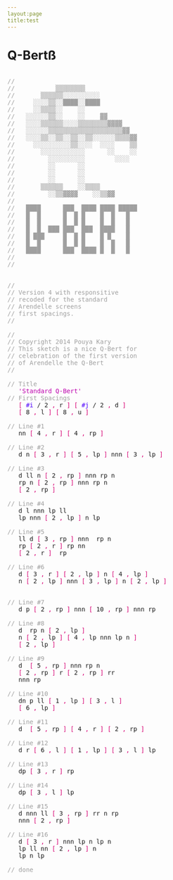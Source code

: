 ```yaml
---
layout:page
title:test
---
```


# Q-Bertß


<!-- CLIFF HIGHLIGHTER 0.02 DEV GENERATED CODE BLOCK-->

<pre style="font-family: Monospace;">
<br><span style="color:#A0A0A0">//</span><br><span style="color:#A0A0A0">//&nbsp;&nbsp;&nbsp;&nbsp;&nbsp;&nbsp;&nbsp;&nbsp;&nbsp;&nbsp;&nbsp;▒▒▒▒▒▒▒▒</span><br><span style="color:#A0A0A0">//&nbsp;&nbsp;&nbsp;&nbsp;&nbsp;&nbsp;&nbsp;▒▒▒▒▒▒░░░░░░░░░░</span><br><span style="color:#A0A0A0">//&nbsp;&nbsp;&nbsp;&nbsp;&nbsp;░░░░▒▒░░████░░████</span><br><span style="color:#A0A0A0">//&nbsp;&nbsp;&nbsp;&nbsp;&nbsp;░░▒▒▒▒░░&nbsp;&nbsp;&nbsp;&nbsp;░░</span><br><span style="color:#A0A0A0">//&nbsp;&nbsp;&nbsp;░░░░░░▒▒░░&nbsp;&nbsp;&nbsp;&nbsp;░░&nbsp;&nbsp;&nbsp;&nbsp;▓▓</span><br><span style="color:#A0A0A0">//&nbsp;&nbsp;&nbsp;░░░░▒▒▒▒▒▒░░░░▒▒▒▒▒▒▒▒▓▓▓▓</span><br><span style="color:#A0A0A0">//&nbsp;&nbsp;&nbsp;░░░░░░▒▒▒▒▒▒▒▒▒▒▒▒▒▒▒▒▒▒▒▒▓▓</span><br><span style="color:#A0A0A0">//&nbsp;&nbsp;&nbsp;░░░░▒▒░░▒▒░░▒▒░░▒▒░░░░░░▒▒▒▒▓▓</span><br><span style="color:#A0A0A0">//&nbsp;&nbsp;&nbsp;&nbsp;&nbsp;░░░░░░░░░░▒▒░░░░&nbsp;&nbsp;░░░░&nbsp;&nbsp;&nbsp;&nbsp;▒▒</span><br><span style="color:#A0A0A0">//&nbsp;&nbsp;&nbsp;&nbsp;&nbsp;&nbsp;&nbsp;░░░░░░░░░░░░&nbsp;&nbsp;&nbsp;&nbsp;&nbsp;&nbsp;░░&nbsp;&nbsp;&nbsp;&nbsp;░░</span><br><span style="color:#A0A0A0">//&nbsp;&nbsp;&nbsp;&nbsp;&nbsp;&nbsp;&nbsp;&nbsp;&nbsp;░░░░░░░░░░&nbsp;&nbsp;&nbsp;&nbsp;&nbsp;&nbsp;&nbsp;&nbsp;░░░░</span><br><span style="color:#A0A0A0">//&nbsp;&nbsp;&nbsp;&nbsp;&nbsp;&nbsp;&nbsp;&nbsp;&nbsp;░░&nbsp;&nbsp;&nbsp;&nbsp;&nbsp;&nbsp;░░</span><br><span style="color:#A0A0A0">//&nbsp;&nbsp;&nbsp;&nbsp;&nbsp;&nbsp;&nbsp;&nbsp;&nbsp;░░&nbsp;&nbsp;&nbsp;&nbsp;&nbsp;&nbsp;░░</span><br><span style="color:#A0A0A0">//&nbsp;&nbsp;&nbsp;&nbsp;&nbsp;&nbsp;&nbsp;&nbsp;&nbsp;░░&nbsp;&nbsp;&nbsp;&nbsp;&nbsp;&nbsp;░░</span><br><span style="color:#A0A0A0">//&nbsp;&nbsp;&nbsp;&nbsp;&nbsp;&nbsp;&nbsp;▒▒▒▒▒▒&nbsp;&nbsp;&nbsp;&nbsp;░░▒▒▒▒</span><br><span style="color:#A0A0A0">//&nbsp;&nbsp;&nbsp;&nbsp;&nbsp;&nbsp;&nbsp;&nbsp;&nbsp;░░▒▒▓▓▓▓&nbsp;&nbsp;&nbsp;&nbsp;░░▒▒▓▓</span><br><span style="color:#A0A0A0">//</span><br><span style="color:#A0A0A0">//&nbsp;&nbsp;&nbsp;████&nbsp;&nbsp;&nbsp;&nbsp;&nbsp;&nbsp;███&nbsp;&nbsp;████&nbsp;████&nbsp;█████</span><br><span style="color:#A0A0A0">//&nbsp;&nbsp;&nbsp;█&nbsp;&nbsp;█&nbsp;&nbsp;&nbsp;&nbsp;&nbsp;&nbsp;█&nbsp;&nbsp;█&nbsp;█&nbsp;&nbsp;&nbsp;&nbsp;█&nbsp;&nbsp;█&nbsp;&nbsp;&nbsp;█</span><br><span style="color:#A0A0A0">//&nbsp;&nbsp;&nbsp;█&nbsp;&nbsp;█&nbsp;&nbsp;&nbsp;&nbsp;&nbsp;&nbsp;█&nbsp;&nbsp;█&nbsp;█&nbsp;&nbsp;&nbsp;&nbsp;█&nbsp;&nbsp;█&nbsp;&nbsp;&nbsp;█</span><br><span style="color:#A0A0A0">//&nbsp;&nbsp;&nbsp;█&nbsp;&nbsp;█&nbsp;&nbsp;███&nbsp;███&nbsp;&nbsp;███&nbsp;&nbsp;████&nbsp;&nbsp;&nbsp;█</span><br><span style="color:#A0A0A0">//&nbsp;&nbsp;&nbsp;█&nbsp;███&nbsp;&nbsp;&nbsp;&nbsp;&nbsp;█&nbsp;&nbsp;█&nbsp;█&nbsp;&nbsp;&nbsp;&nbsp;█&nbsp;█&nbsp;&nbsp;&nbsp;&nbsp;█</span><br><span style="color:#A0A0A0">//&nbsp;&nbsp;&nbsp;█&nbsp;&nbsp;█&nbsp;&nbsp;&nbsp;&nbsp;&nbsp;&nbsp;█&nbsp;&nbsp;█&nbsp;█&nbsp;&nbsp;&nbsp;&nbsp;█&nbsp;&nbsp;█&nbsp;&nbsp;&nbsp;█</span><br><span style="color:#A0A0A0">//&nbsp;&nbsp;&nbsp;████&nbsp;&nbsp;&nbsp;&nbsp;&nbsp;&nbsp;███&nbsp;&nbsp;████&nbsp;█&nbsp;&nbsp;█&nbsp;&nbsp;&nbsp;█</span><br><span style="color:#A0A0A0">//</span><br><span style="color:#A0A0A0">//</span><br><br><br><span style="color:#A0A0A0">//</span><br><span style="color:#A0A0A0">//&nbsp;Version&nbsp;4&nbsp;with&nbsp;responsitive</span><br><span style="color:#A0A0A0">//&nbsp;recoded&nbsp;for&nbsp;the&nbsp;standard</span><br><span style="color:#A0A0A0">//&nbsp;Arendelle&nbsp;screens</span><br><span style="color:#A0A0A0">//&nbsp;first&nbsp;spacings.</span><br><span style="color:#A0A0A0">//</span><br><br><span style="color:#A0A0A0">//&nbsp;</span><br><span style="color:#A0A0A0">//&nbsp;Copyright&nbsp;2014&nbsp;Pouya&nbsp;Kary</span><br><span style="color:#A0A0A0">//&nbsp;This&nbsp;sketch&nbsp;is&nbsp;a&nbsp;nice&nbsp;Q-Bert&nbsp;for</span><br><span style="color:#A0A0A0">//&nbsp;celebration&nbsp;of&nbsp;the&nbsp;first&nbsp;version</span><br><span style="color:#A0A0A0">//&nbsp;of&nbsp;Arendelle&nbsp;the&nbsp;Q-Bert&nbsp;</span><br><span style="color:#A0A0A0">//</span><br><br><span style="color:#A0A0A0">//&nbsp;Title&nbsp;</span><br>&nbsp;&nbsp;&nbsp;<span style="color:#BD00AD">'Standard Q-Bert'</span><br><span style="color:#A0A0A0">//&nbsp;First&nbsp;Spacings&nbsp;</span><br>&nbsp;&nbsp;&nbsp;<span style="color:#D60073">[</span>&nbsp;<span style="color:#4E00FC">#i</span>&nbsp;/&nbsp;2&nbsp;<span style="color:#D60073">,</span>&nbsp;r&nbsp;<span style="color:#D60073">]</span>&nbsp;<span style="color:#D60073">[</span>&nbsp;<span style="color:#4E00FC">#j</span>&nbsp;/&nbsp;2&nbsp;<span style="color:#D60073">,</span>&nbsp;d&nbsp;<span style="color:#D60073">]</span><br>&nbsp;&nbsp;&nbsp;<span style="color:#D60073">[</span>&nbsp;8&nbsp;<span style="color:#D60073">,</span>&nbsp;l&nbsp;<span style="color:#D60073">]</span>&nbsp;<span style="color:#D60073">[</span>&nbsp;8&nbsp;<span style="color:#D60073">,</span>&nbsp;u&nbsp;<span style="color:#D60073">]</span>&nbsp;<br><br><span style="color:#A0A0A0">//&nbsp;Line&nbsp;#1</span><br>&nbsp;&nbsp;&nbsp;nn&nbsp;<span style="color:#D60073">[</span>&nbsp;4&nbsp;<span style="color:#D60073">,</span>&nbsp;r&nbsp;<span style="color:#D60073">]</span>&nbsp;<span style="color:#D60073">[</span>&nbsp;4&nbsp;<span style="color:#D60073">,</span>&nbsp;rp&nbsp;<span style="color:#D60073">]</span><br><br><span style="color:#A0A0A0">//&nbsp;Line&nbsp;#2&nbsp;</span><br>&nbsp;&nbsp;&nbsp;d&nbsp;n&nbsp;<span style="color:#D60073">[</span>&nbsp;3&nbsp;<span style="color:#D60073">,</span>&nbsp;r&nbsp;<span style="color:#D60073">]</span>&nbsp;<span style="color:#D60073">[</span>&nbsp;5&nbsp;<span style="color:#D60073">,</span>&nbsp;lp&nbsp;<span style="color:#D60073">]</span>&nbsp;nnn&nbsp;<span style="color:#D60073">[</span>&nbsp;3&nbsp;<span style="color:#D60073">,</span>&nbsp;lp&nbsp;<span style="color:#D60073">]</span><br><br><span style="color:#A0A0A0">//&nbsp;Line&nbsp;#3&nbsp;</span><br>&nbsp;&nbsp;&nbsp;d&nbsp;ll&nbsp;n&nbsp;<span style="color:#D60073">[</span>&nbsp;2&nbsp;<span style="color:#D60073">,</span>&nbsp;rp&nbsp;<span style="color:#D60073">]</span>&nbsp;nnn&nbsp;rp&nbsp;n<br>&nbsp;&nbsp;&nbsp;rp&nbsp;n&nbsp;<span style="color:#D60073">[</span>&nbsp;2&nbsp;<span style="color:#D60073">,</span>&nbsp;rp&nbsp;<span style="color:#D60073">]</span>&nbsp;nnn&nbsp;rp&nbsp;n<br>&nbsp;&nbsp;&nbsp;<span style="color:#D60073">[</span>&nbsp;2&nbsp;<span style="color:#D60073">,</span>&nbsp;rp&nbsp;<span style="color:#D60073">]</span><br><br><span style="color:#A0A0A0">//&nbsp;Line&nbsp;#4&nbsp;</span><br>&nbsp;&nbsp;&nbsp;d&nbsp;l&nbsp;nnn&nbsp;lp&nbsp;ll<br>&nbsp;&nbsp;&nbsp;lp&nbsp;nnn&nbsp;<span style="color:#D60073">[</span>&nbsp;2&nbsp;<span style="color:#D60073">,</span>&nbsp;lp&nbsp;<span style="color:#D60073">]</span>&nbsp;n&nbsp;lp<br><br><span style="color:#A0A0A0">//&nbsp;Line&nbsp;#5&nbsp;</span><br>&nbsp;&nbsp;&nbsp;ll&nbsp;d&nbsp;<span style="color:#D60073">[</span>&nbsp;3&nbsp;<span style="color:#D60073">,</span>&nbsp;rp&nbsp;<span style="color:#D60073">]</span>&nbsp;nnn&nbsp;&nbsp;rp&nbsp;n<br>&nbsp;&nbsp;&nbsp;rp&nbsp;<span style="color:#D60073">[</span>&nbsp;2&nbsp;<span style="color:#D60073">,</span>&nbsp;r&nbsp;<span style="color:#D60073">]</span>&nbsp;rp&nbsp;nn<br>&nbsp;&nbsp;&nbsp;<span style="color:#D60073">[</span>&nbsp;2&nbsp;<span style="color:#D60073">,</span>&nbsp;r&nbsp;<span style="color:#D60073">]</span>&nbsp;&nbsp;rp<br><br><span style="color:#A0A0A0">//&nbsp;Line&nbsp;#6&nbsp;</span><br>&nbsp;&nbsp;&nbsp;d&nbsp;<span style="color:#D60073">[</span>&nbsp;3&nbsp;<span style="color:#D60073">,</span>&nbsp;r&nbsp;<span style="color:#D60073">]</span>&nbsp;<span style="color:#D60073">[</span>&nbsp;2&nbsp;<span style="color:#D60073">,</span>&nbsp;lp&nbsp;<span style="color:#D60073">]</span>&nbsp;n&nbsp;<span style="color:#D60073">[</span>&nbsp;4&nbsp;<span style="color:#D60073">,</span>&nbsp;lp&nbsp;<span style="color:#D60073">]</span><br>&nbsp;&nbsp;&nbsp;n&nbsp;<span style="color:#D60073">[</span>&nbsp;2&nbsp;<span style="color:#D60073">,</span>&nbsp;lp&nbsp;<span style="color:#D60073">]</span>&nbsp;nnn&nbsp;<span style="color:#D60073">[</span>&nbsp;3&nbsp;<span style="color:#D60073">,</span>&nbsp;lp&nbsp;<span style="color:#D60073">]</span>&nbsp;n&nbsp;<span style="color:#D60073">[</span>&nbsp;2&nbsp;<span style="color:#D60073">,</span>&nbsp;lp&nbsp;<span style="color:#D60073">]</span>&nbsp;<br><br><br><span style="color:#A0A0A0">//&nbsp;Line&nbsp;#7&nbsp;</span><br>&nbsp;&nbsp;&nbsp;d&nbsp;p&nbsp;<span style="color:#D60073">[</span>&nbsp;2&nbsp;<span style="color:#D60073">,</span>&nbsp;rp&nbsp;<span style="color:#D60073">]</span>&nbsp;nnn&nbsp;<span style="color:#D60073">[</span>&nbsp;10&nbsp;<span style="color:#D60073">,</span>&nbsp;rp&nbsp;<span style="color:#D60073">]</span>&nbsp;nnn&nbsp;rp&nbsp;<br><br><span style="color:#A0A0A0">//&nbsp;Line&nbsp;#8&nbsp;</span><br>&nbsp;&nbsp;&nbsp;d&nbsp;&nbsp;rp&nbsp;n&nbsp;<span style="color:#D60073">[</span>&nbsp;2&nbsp;<span style="color:#D60073">,</span>&nbsp;lp&nbsp;<span style="color:#D60073">]</span><br>&nbsp;&nbsp;&nbsp;n&nbsp;<span style="color:#D60073">[</span>&nbsp;2&nbsp;<span style="color:#D60073">,</span>&nbsp;lp&nbsp;<span style="color:#D60073">]</span>&nbsp;<span style="color:#D60073">[</span>&nbsp;4&nbsp;<span style="color:#D60073">,</span>&nbsp;lp&nbsp;nnn&nbsp;lp&nbsp;n&nbsp;<span style="color:#D60073">]</span><br>&nbsp;&nbsp;&nbsp;<span style="color:#D60073">[</span>&nbsp;2&nbsp;<span style="color:#D60073">,</span>&nbsp;lp&nbsp;<span style="color:#D60073">]</span><br><br><span style="color:#A0A0A0">//&nbsp;Line&nbsp;#9&nbsp;</span><br>&nbsp;&nbsp;&nbsp;d&nbsp;&nbsp;<span style="color:#D60073">[</span>&nbsp;5&nbsp;<span style="color:#D60073">,</span>&nbsp;rp&nbsp;<span style="color:#D60073">]</span>&nbsp;nnn&nbsp;rp&nbsp;n&nbsp;<br>&nbsp;&nbsp;&nbsp;<span style="color:#D60073">[</span>&nbsp;2&nbsp;<span style="color:#D60073">,</span>&nbsp;rp&nbsp;<span style="color:#D60073">]</span>&nbsp;r&nbsp;<span style="color:#D60073">[</span>&nbsp;2&nbsp;<span style="color:#D60073">,</span>&nbsp;rp&nbsp;<span style="color:#D60073">]</span>&nbsp;rr&nbsp;<br>&nbsp;&nbsp;&nbsp;nnn&nbsp;rp<br><br><span style="color:#A0A0A0">//&nbsp;Line&nbsp;#10</span><br>&nbsp;&nbsp;&nbsp;dn&nbsp;p&nbsp;ll&nbsp;<span style="color:#D60073">[</span>&nbsp;1&nbsp;<span style="color:#D60073">,</span>&nbsp;lp&nbsp;<span style="color:#D60073">]</span>&nbsp;<span style="color:#D60073">[</span>&nbsp;3&nbsp;<span style="color:#D60073">,</span>&nbsp;l&nbsp;<span style="color:#D60073">]</span><br>&nbsp;&nbsp;&nbsp;<span style="color:#D60073">[</span>&nbsp;6&nbsp;<span style="color:#D60073">,</span>&nbsp;lp&nbsp;<span style="color:#D60073">]</span><br><br><span style="color:#A0A0A0">//&nbsp;Line&nbsp;#11&nbsp;</span><br>&nbsp;&nbsp;&nbsp;d&nbsp;&nbsp;<span style="color:#D60073">[</span>&nbsp;5&nbsp;<span style="color:#D60073">,</span>&nbsp;rp&nbsp;<span style="color:#D60073">]</span>&nbsp;<span style="color:#D60073">[</span>&nbsp;4&nbsp;<span style="color:#D60073">,</span>&nbsp;r&nbsp;<span style="color:#D60073">]</span>&nbsp;<span style="color:#D60073">[</span>&nbsp;2&nbsp;<span style="color:#D60073">,</span>&nbsp;rp&nbsp;<span style="color:#D60073">]</span><br><br><span style="color:#A0A0A0">//&nbsp;Line&nbsp;#12</span><br>&nbsp;&nbsp;&nbsp;d&nbsp;r&nbsp;<span style="color:#D60073">[</span>&nbsp;6&nbsp;<span style="color:#D60073">,</span>&nbsp;l&nbsp;<span style="color:#D60073">]</span>&nbsp;<span style="color:#D60073">[</span>&nbsp;1&nbsp;<span style="color:#D60073">,</span>&nbsp;lp&nbsp;<span style="color:#D60073">]</span>&nbsp;<span style="color:#D60073">[</span>&nbsp;3&nbsp;<span style="color:#D60073">,</span>&nbsp;l&nbsp;<span style="color:#D60073">]</span>&nbsp;lp<br><br><span style="color:#A0A0A0">//&nbsp;Line&nbsp;#13</span><br>&nbsp;&nbsp;&nbsp;dp&nbsp;<span style="color:#D60073">[</span>&nbsp;3&nbsp;<span style="color:#D60073">,</span>&nbsp;r&nbsp;<span style="color:#D60073">]</span>&nbsp;rp<br><br><span style="color:#A0A0A0">//&nbsp;Line&nbsp;#14</span><br>&nbsp;&nbsp;&nbsp;dp&nbsp;<span style="color:#D60073">[</span>&nbsp;3&nbsp;<span style="color:#D60073">,</span>&nbsp;l&nbsp;<span style="color:#D60073">]</span>&nbsp;lp<br><br><span style="color:#A0A0A0">//&nbsp;Line&nbsp;#15</span><br>&nbsp;&nbsp;&nbsp;d&nbsp;nnn&nbsp;ll&nbsp;<span style="color:#D60073">[</span>&nbsp;3&nbsp;<span style="color:#D60073">,</span>&nbsp;rp&nbsp;<span style="color:#D60073">]</span>&nbsp;rr&nbsp;n&nbsp;rp<br>&nbsp;&nbsp;&nbsp;nnn&nbsp;<span style="color:#D60073">[</span>&nbsp;2&nbsp;<span style="color:#D60073">,</span>&nbsp;rp&nbsp;<span style="color:#D60073">]</span><br><br><span style="color:#A0A0A0">//&nbsp;Line&nbsp;#16</span><br>&nbsp;&nbsp;&nbsp;d&nbsp;<span style="color:#D60073">[</span>&nbsp;3&nbsp;<span style="color:#D60073">,</span>&nbsp;r&nbsp;<span style="color:#D60073">]</span>&nbsp;nnn&nbsp;lp&nbsp;n&nbsp;lp&nbsp;n&nbsp;<br>&nbsp;&nbsp;&nbsp;lp&nbsp;ll&nbsp;nn&nbsp;<span style="color:#D60073">[</span>&nbsp;2&nbsp;<span style="color:#D60073">,</span>&nbsp;lp&nbsp;<span style="color:#D60073">]</span>&nbsp;n<br>&nbsp;&nbsp;&nbsp;lp&nbsp;n&nbsp;lp<br><br><span style="color:#A0A0A0">//&nbsp;done</span><br></pre>

<!-- CLIFF HIGHLIGHTER 0.02 DEV GENERATED CODE BLOCK-->